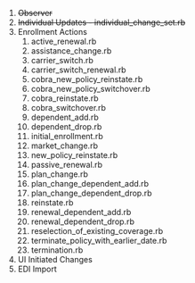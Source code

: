 1. ~~Observer~~
2. ~~Individual Updates - individual_change_set.rb~~
3. Enrollment Actions
   1. active_renewal.rb
   2. assistance_change.rb
   3. carrier_switch.rb
   4. carrier_switch_renewal.rb
   5. cobra_new_policy_reinstate.rb
   6. cobra_new_policy_switchover.rb
   7. cobra_reinstate.rb
   8. cobra_switchover.rb
   9. dependent_add.rb
   10. dependent_drop.rb
   11. initial_enrollment.rb
   12. market_change.rb
   13. new_policy_reinstate.rb
   14. passive_renewal.rb
   15. plan_change.rb
   16. plan_change_dependent_add.rb
   17. plan_change_dependent_drop.rb
   18. reinstate.rb
   19. renewal_dependent_add.rb
   20. renewal_dependent_drop.rb
   21. reselection_of_existing_coverage.rb
   22. terminate_policy_with_earlier_date.rb
   23. termination.rb
4. UI Initiated Changes
5. EDI Import